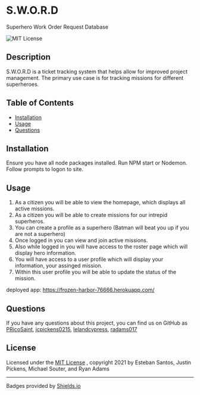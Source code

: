 # S.W.O.R.D
Superhero Work Order Request Database

![MIT License](https://img.shields.io/badge/License-MIT-brightgreen)
## Description
S.W.O.R.D is a ticket tracking system that helps allow for improved project management. The primary use case is for tracking missions for different superheroes.
## Table of Contents
- [Installation](#Instructions)
- [Usage](#usage)
- [Questions](#questions)

## Installation
Ensure you have all node packages installed. Run NPM start or Nodemon. Follow prompts to logon to site.

## Usage
1. As a citizen you will be able to view the homepage, which displays all active missions. 
2. As a citizen you will be able to create missions for our intrepid superheros.
3. You can create a profile as a superhero (Batman will beat you up if you are not a superhero)
4. Once logged in you can view and join active missions.
5. Also while logged in you will have access to the roster page which will display hero information.
6. You will have access to a user profile which will display your information, your assinged mission.
7. Within this user profile you will be able to update the status of the mission.

deployed app: https://frozen-harbor-76666.herokuapp.com/

## Questions
If you have any questions about this project, you can find us on GitHub as [PRicoSaint](https://github.com/PRicoSaint), [jcpickens0215](https://github.com/jcpickens0215), [lelandcypress](https://github.com/lelandcypress), [radams017](https://github.com/radams017)


## License

Licensed under the [MIT License](https://mit-license.org/)
, copyright 2021 by Esteban Santos, Justin Pickens, Michael Souter, and Ryan Adams
____

Badges provided by [Shields.io](https://shields.io/)
